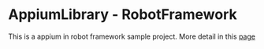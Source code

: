 # AppiumLibrary - RobotFramework

This is a appium in robot framework sample project. More detail in this [page](https://github.com/roger1changsu/myauto/wiki)
